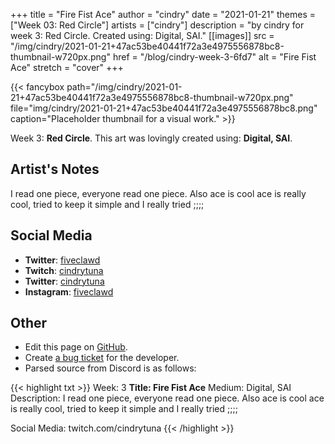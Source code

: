 +++
title =       "Fire Fist Ace"
author =      "cindry"
date =        "2021-01-21"
themes =      ["Week 03: Red Circle"]
artists =     ["cindry"]
description = "by cindry for week 3: Red Circle. Created using: Digital, SAI."
[[images]]
              src = "/img/cindry/2021-01-21+47ac53be40441f72a3e4975556878bc8-thumbnail-w720px.png"
              href = "/blog/cindry-week-3-6fd7"
              alt = "Fire Fist Ace"
              stretch = "cover"
+++


{{< fancybox path="/img/cindry/2021-01-21+47ac53be40441f72a3e4975556878bc8-thumbnail-w720px.png" file="img/cindry/2021-01-21+47ac53be40441f72a3e4975556878bc8.png" caption="Placeholder thumbnail for a visual work." >}}


Week 3: **Red Circle**. This art was lovingly created using: **Digital, SAI**.

## Artist's Notes

I read one piece, everyone read one piece.
Also ace is cool ace is really cool, tried to keep it simple and I really tried ;;;;

## Social Media

- **Twitter**: <a href='https://twitter.com/fiveclawd' target='_blank'>fiveclawd</a>
- **Twitch**: <a href='https://twitch.tv/cindrytuna' target='_blank'>cindrytuna</a>
- **Twitter**: <a href='https://twitter.com/cindrytuna' target='_blank'>cindrytuna</a>
- **Instagram**: <a href='https://instagram.com/fiveclawd' target='_blank'>fiveclawd</a>

## Other

- Edit this page on [GitHub](https://github.com/teaminkling/web-refresh/edit/main/content/blog/cindry-week-3-6fd7.md).
- Create [a bug ticket](https://github.com/teaminkling/web-refresh/issues/new?assignees=&labels=bug&template=problem-report.md&title=) for the developer.
- Parsed source from Discord is as follows:

{{< highlight txt >}}
Week: 3
**Title:  Fire Fist Ace**
Medium: Digital, SAI
Description: 
I read one piece, everyone read one piece.
Also ace is cool ace is really cool, tried to keep it simple and I really tried ;;;;

Social Media: twitch.com/cindrytuna
{{< /highlight >}}